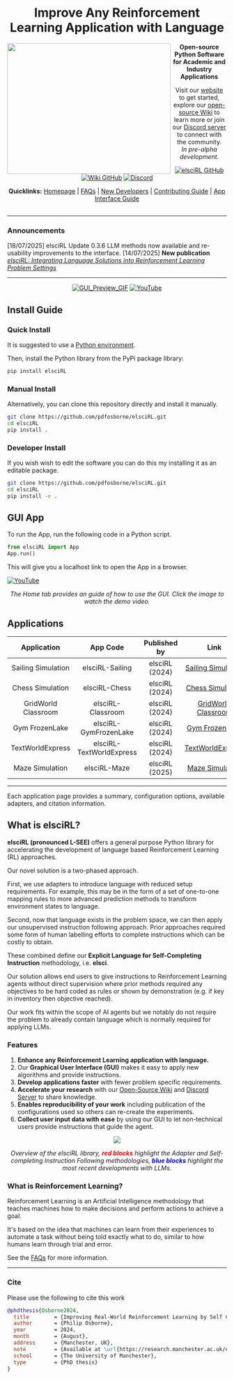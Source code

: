 <!-- # elsciRL -->
<!-- ## Integrating Language Solutions into Reinforcement Learning -->
<div align="center">
  <h1>Improve Any Reinforcement Learning Application with Language</h1>
</div>

<a href="https://elsci.org"><img src="https://raw.githubusercontent.com/pdfosborne/elsciRL-Wiki/refs/heads/main/Resources/images/elsciRL_julylogo_textfull_outline_v3.png" align="left" height="300" width="375" ></a>

<div align="center">
  <b>Open-source Python Software for Academic and Industry Applications</b>

  Visit our <a href="https://elsci.org">website</a> to get started, explore our <a href="https://github.com/pdfosborne/elsciRL-Wiki">open-source Wiki</a> to learn more or join our <a href="https://discord.gg/GgaqcrYCxt">Discord server</a> to connect with the community.
  <br>
  <i>In pre-alpha development.</i>
  <p> </p>
</div>

<div align="center">  

  <a href="https://github.com/pdfosborne/elsciRL">![elsciRL GitHub](https://img.shields.io/github/stars/pdfosborne/elsciRL?style=for-the-badge&logo=github&label=elsciRL&link=https%3A%2F%2Fgithub.com%2Fpdfosborne%2FelsciRL)</a>
  <a href="https://github.com/pdfosborne/elsciRL-Wiki">![Wiki GitHub](https://img.shields.io/github/stars/pdfosborne/elsciRL-Wiki?style=for-the-badge&logo=github&label=elsciRL-Wiki&link=https%3A%2F%2Fgithub.com%2Fpdfosborne%2FelsciRL-Wiki)</a>
  <a href="https://discord.gg/GgaqcrYCxt">![Discord](https://img.shields.io/discord/1310579689315893248?style=for-the-badge&logo=discord&label=Discord&link=https%3A%2F%2Fdiscord.com%2Fchannels%2F1184202186469683200%2F1184202186998173878)</a> 

  <b>Quicklinks:</b> [Homepage](https://elsci.org) | [FAQs](https://elsci.org/FAQs) | [New Developers](https://elsci.org/New+Developers) | [Contributing Guide](https://elsci.org/Become+a+Contributor) | [App Interface Guide](https://elsci.org/App+Interface+Guide)
  <br>
  <br>
</div>

---
### Announcements
[18/07/2025] elsciRL Update 0.3.6 LLM methods now available and re-usability improvements to the interface.
[14/07/2025] **New publication** [*elsciRL: Integrating Language Solutions into Reinforcement Learning Problem Settings*](https://arxiv.org/abs/2507.08705)

---
<div align="center">
  
  <a href="https://www.youtube.com/watch?v=JbPtl7Sk49Y">![GUI_Preview_GIF](https://raw.githubusercontent.com/pdfosborne/elsciRL-Wiki/refs/heads/main/Resources/images/elsciRL_GUI_GIF_2.gif)</a>
  <a href="https://www.youtube.com/@DrPhilipOsborne">![YouTube](https://img.shields.io/youtube/channel/views/UCJo8IlRyjvxmHdyt_begm8Q?style=for-the-badge&logo=youtube&label=YouTube&link=https%3A%2F%2Fwww.youtube.com%2F%40DrPhilipOsborne)</a>
</div>
<div align="left">


## Install Guide

### Quick Install

It is suggested to use a [Python environment](https://conda.io/projects/conda/en/latest/user-guide/tasks/manage-environments.html#). 

Then, install the Python library from the PyPi package library:

```bash
pip install elsciRL
```

### Manual Install
Alternatively, you can clone this repository directly and install it manually.

```bash
git clone https://github.com/pdfosborne/elsciRL.git
cd elsciRL
pip install .
```

### Developer Install
If you wish wish to edit the software you can do this my installing it as an editable package.

```bash
git clone https://github.com/pdfosborne/elsciRL.git
cd elsciRL
pip install -e .
```

<!-- ## Quick Demo

To check the install has worked, you can run a quick CLI demo from a selection of applications:

```python
from elsciRL import Demo
test = Demo()
test.run()
```

This will run a tabular Q learning agent on your selected problem and save results to:

> '*CURRENT_DIRECTORY*/elsciRL-EXAMPLE-output/...'

A help function is included in demo: *test.help()* -->


## GUI App

To run the App, run the following code in a Python script.

```python
from elsciRL import App
App.run()
```

This will give you a localhost link to open the App in a browser. 

[![YouTube](https://github.com/pdfosborne/elsciRL-Wiki/blob/main/Resources/images/elsciRL-WebApp-Demo-YTlogo.png?raw=true)](https://www.youtube.com/watch?v=JbPtl7Sk49Y)
<div width="75%" align="center">
	<p><i>The Home tab provides an guide of how to use the GUI. Click the image to watch the demo video.</i></p>
</div>

## Applications

| Application                | App Code                | Published by | Link                                                                                 |
| :------------------------: | :---------------------: | :----------: | :----------------------------------------------------------------------------------: |
| Sailing Simulation         | elsciRL-Sailing         | elsciRL (2024) | [Sailing Simulation](./Applications_Directory/2024-Robotics-Sailing.md)              |
| Chess Simulation           | elsciRL-Chess           | elsciRL (2024) | [Chess Simulation](./Applications_Directory/2024-Chess.md)                           |
| GridWorld Classroom        | elsciRL-Classroom       | elsciRL (2024) | [GridWorld Classroom](./Applications_Directory/2024-GridWorld-Classroom.md)          |
| Gym FrozenLake             | elsciRL-GymFrozenLake   | elsciRL (2024) | [Gym FrozenLake](./Applications_Directory/2024-Gym-FrozenLake.md)                    |
| TextWorldExpress           | elsciRL-TextWorldExpress| elsciRL (2024) | [TextWorldExpress](./Applications_Directory/2024-TextWorld-Express.md)               |
| Maze Simulation            | elsciRL-Maze            | elsciRL (2025) | [Maze Simulation](./Applications_Directory/2025-GridWorld-Maze.md)                   |

---
Each application page provides a summary, configuration options, available adapters, and citation information.


## What is elsciRL?

**elsciRL (pronounced L-SEE)** offers a general purpose Python library for accelerating the development of language based Reinforcement Learning (RL) approaches.

Our novel solution is a two-phased approach.

First, we use adapters to introduce language with reduced setup requirements. For example, this may be in the form of a set of one-to-one mapping rules to more advanced prediction methods to transform environment states to language. 

Second, now that language exists in the problem space, we can then apply our unsupervised instruction following approach. Prior approaches required some form of human labelling efforts to complete instructions which can be costly to obtain. 

These combined define our **Explicit Language for Self-Completing Instruction** methodology, i.e. **elsci**.

Our solution allows end users to give instructions to Reinforcement Learning agents without direct supervision where prior methods required any objectives to be hard coded as rules or shown by demonstration (e.g. if key in inventory then objective reached). 

Our work fits within the scope of AI agents but we notably do not require the problem to already contain language which is normally required for applying LLMs.

### Features
1. **Enhance any Reinforcement Learning application with language.** 
2. Our **Graphical User Interface (GUI)** makes it easy to apply new algorithms and provide instructions.
3. **Develop applications faster** with fewer problem specific requirements.
4. **Accelerate your research** with our [Open-Source Wiki](https://github.com/pdfosborne/elsciRL-Wiki) and [Discord Server](https://discord.gg/GgaqcrYCxt) to share knowledge.
5. **Enables  reproducibility of your work** including publication of the configurations used so others can re-create the experiments.
6. **Collect user input data with ease** by using our GUI to let non-technical users provide instructions that guide the agent.

<div width="75%" align="center">
	<img src="https://raw.githubusercontent.com/pdfosborne/elsciRL-Wiki/refs/heads/main/Resources/images/elsciRL_LLM_Overview-v2.png" />
	<p><i>Overview of the elsciRL library, <b style='color:red;'>red blocks</b> highlight the Adapter and Self-completing Instruction Following methodologies, <b style='color:blue;'>blue blocks</b> highlight the most recent developments with LLMs.</i></p>
</div>

### What is Reinforcement Learning?

Reinforcement Learning is an Artificial Intelligence methodology that teaches machines how to make decisions and perform actions to achieve a goal.

It's based on the idea that machines can learn from their experiences to automate a task without being told exactly what to do, similar to how humans learn through trial and error.

See the [FAQs](https://elsci.org/FAQs) for more information.


---

### Cite

Please use the following to cite this work

```bibtex
@phdthesis{Osborne2024,
  title        = {Improving Real-World Reinforcement Learning by Self Completing Human Instructions on Rule Defined Language},  
  author       = {Philip Osborne},  
  year         = 2024,  
  month        = {August},  
  address      = {Manchester, UK},  
  note         = {Available at \url{https://research.manchester.ac.uk/en/studentTheses/improving-real-world-reinforcement-learning-by-self-completing-hu}},  
  school       = {The University of Manchester},  
  type         = {PhD thesis}
}
```

